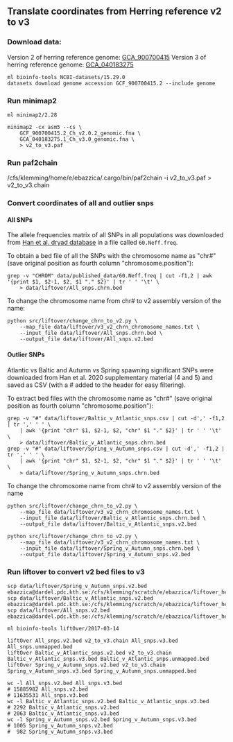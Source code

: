 ## Translate coordinates from Herring reference v2 to v3

### Download data:

Version 2 of herring reference genome:
[GCA_900700415](https://www.ncbi.nlm.nih.gov/datasets/genome/GCF_900700415.2/)
Version 3 of herring reference genome:
[GCA_040183275](https://www.ncbi.nlm.nih.gov/datasets/genome/GCA_040183275/)
```
ml bioinfo-tools NCBI-datasets/15.29.0
datasets download genome accession GCF_900700415.2 --include genome
```

### Run minimap2

```
ml minimap2/2.28

minimap2 -cx asm5 --cs \
    GCF_900700415.2_Ch_v2.0.2_genomic.fna \
    GCA_040183275.1_Ch_v3.0_genomic.fna \
    > v2_to_v3.paf
```

### Run paf2chain

/cfs/klemming/home/e/ebazzica/.cargo/bin/paf2chain -i v2_to_v3.paf > v2_to_v3.chain

### Convert coordinates of all and outlier snps

#### All SNPs

The allele frequencies matrix of all SNPs in all populations was downloaded from [Han et al. dryad database](https://doi.org/10.5061/dryad.pnvx0k6kr) in a file called `60.Neff.freq`.

To obtain a bed file of all the SNPs with the chromosome name as "chr#" (save original position as fourth column "chromosome.position"):
```
grep -v "CHROM" data/published_data/60.Neff.freq | cut -f1,2 | awk '{print $1, $2-1, $2, $1 "." $2}' | tr ' ' '\t' \
    > data/liftover/All_snps.chrn.bed
```
To change the chromosome name from chr# to v2 assembly version of the name:
```
python src/liftover/change_chrn_to_v2.py \
    --map_file data/liftover/v3_v2_chrn_chromosome_names.txt \
    --input_file data/liftover/All_snps.chrn.bed \
    --output_file data/liftover/All_snps.v2.bed
```

#### Outlier SNPs

Atlantic vs Baltic and Autumn vs Spring spawning significant SNPs were downloaded from Han et al. 2020 supplementary material (4 and 5) and saved as CSV (with a # added to the header for easy filtering).

To extract bed files with the chromosome name as "chr#" (save original position as fourth column "chromosome.position"):
```
grep -v "#" data/liftover/Baltic_v_Atlantic_snps.csv | cut -d',' -f1,2 | tr ',' ' ' \
    | awk '{print "chr" $1, $2-1, $2, "chr" $1 "." $2}' | tr ' ' '\t' \
    > data/liftover/Baltic_v_Atlantic_snps.chrn.bed
grep -v "#" data/liftover/Spring_v_Autumn_snps.csv | cut -d',' -f1,2 | tr ',' ' ' \
    | awk '{print "chr" $1, $2-1, $2, "chr" $1 "." $2}' | tr ' ' '\t' \
    > data/liftover/Spring_v_Autumn_snps.chrn.bed
```
To change the chromosome name from chr# to v2 assembly version of the name
```
python src/liftover/change_chrn_to_v2.py \
    --map_file data/liftover/v3_v2_chrn_chromosome_names.txt \
    --input_file data/liftover/Baltic_v_Atlantic_snps.chrn.bed \
    --output_file data/liftover/Baltic_v_Atlantic_snps.v2.bed

python src/liftover/change_chrn_to_v2.py \
    --map_file data/liftover/v3_v2_chrn_chromosome_names.txt \
    --input_file data/liftover/Spring_v_Autumn_snps.chrn.bed \
    --output_file data/liftover/Spring_v_Autumn_snps.v2.bed
```

### Run liftover to convert v2 bed files to v3

```
scp data/liftover/Spring_v_Autumn_snps.v2.bed ebazzica@dardel.pdc.kth.se:/cfs/klemming/scratch/e/ebazzica/liftover_herring
scp data/liftover/Baltic_v_Atlantic_snps.v2.bed ebazzica@dardel.pdc.kth.se:/cfs/klemming/scratch/e/ebazzica/liftover_herring
scp data/liftover/All_snps.v2.bed ebazzica@dardel.pdc.kth.se:/cfs/klemming/scratch/e/ebazzica/liftover_herring

ml bioinfo-tools liftOver/2017-03-14

liftOver All_snps.v2.bed v2_to_v3.chain All_snps.v3.bed All_snps.unmapped.bed
liftOver Baltic_v_Atlantic_snps.v2.bed v2_to_v3.chain Baltic_v_Atlantic_snps.v3.bed Baltic_v_Atlantic_snps.unmapped.bed
liftOver Spring_v_Autumn_snps.v2.bed v2_to_v3.chain Spring_v_Autumn_snps.v3.bed Spring_v_Autumn_snps.unmapped.bed

wc -l All_snps.v2.bed All_snps.v3.bed
# 15885982 All_snps.v2.bed
# 11635531 All_snps.v3.bed
wc -l Baltic_v_Atlantic_snps.v2.bed Baltic_v_Atlantic_snps.v3.bed
# 2292 Baltic_v_Atlantic_snps.v2.bed
# 2063 Baltic_v_Atlantic_snps.v3.bed
wc -l Spring_v_Autumn_snps.v2.bed Spring_v_Autumn_snps.v3.bed
# 1005 Spring_v_Autumn_snps.v2.bed
#  982 Spring_v_Autumn_snps.v3.bed
```